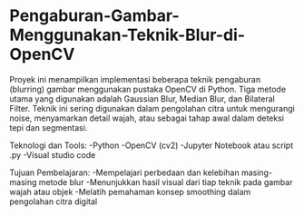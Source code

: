 # Pengaburan-Gambar-Menggunakan-Teknik-Blur-di-OpenCV
Proyek ini menampilkan implementasi beberapa teknik pengaburan (blurring) gambar menggunakan pustaka OpenCV di Python. Tiga metode utama yang digunakan adalah Gaussian Blur, Median Blur, dan Bilateral Filter. Teknik ini sering digunakan dalam pengolahan citra untuk mengurangi noise, menyamarkan detail wajah, atau sebagai tahap awal dalam deteksi tepi dan segmentasi.

Teknologi dan Tools:
-Python
-OpenCV (cv2)
-Jupyter Notebook atau script .py
-Visual studio code

Tujuan Pembelajaran:
-Mempelajari perbedaan dan kelebihan masing-masing metode blur
-Menunjukkan hasil visual dari tiap teknik pada gambar wajah atau objek
-Melatih pemahaman konsep smoothing dalam pengolahan citra digital
